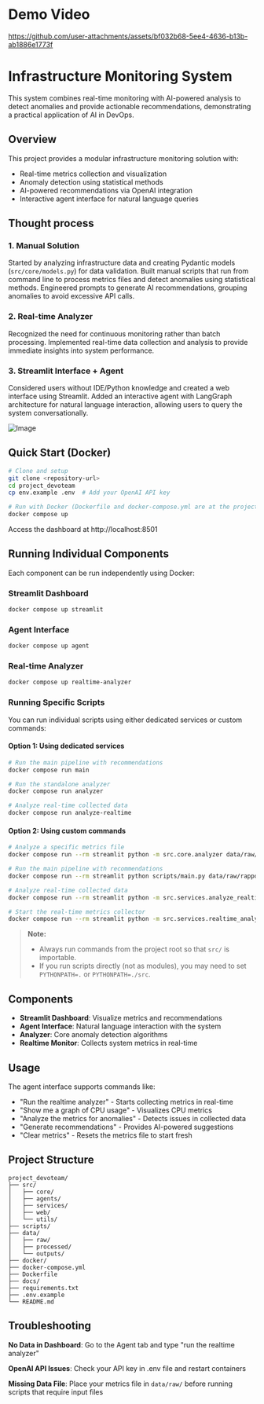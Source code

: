 # Demo Video

https://github.com/user-attachments/assets/bf032b68-5ee4-4636-b13b-ab1886e1773f

# Infrastructure Monitoring System

This system combines real-time monitoring with AI-powered analysis to detect anomalies and provide actionable recommendations, demonstrating a practical application of AI in DevOps.

## Overview

This project provides a modular infrastructure monitoring solution with:
- Real-time metrics collection and visualization
- Anomaly detection using statistical methods
- AI-powered recommendations via OpenAI integration
- Interactive agent interface for natural language queries

## Thought process

### 1. Manual Solution
Started by analyzing infrastructure data and creating Pydantic models (`src/core/models.py`) for data validation. Built manual scripts that run from command line to process metrics files and detect anomalies using statistical methods. Engineered prompts to generate AI recommendations, grouping anomalies to avoid excessive API calls.

### 2. Real-time Analyzer
Recognized the need for continuous monitoring rather than batch processing. Implemented real-time data collection and analysis to provide immediate insights into system performance.

### 3. Streamlit Interface + Agent
Considered users without IDE/Python knowledge and created a web interface using Streamlit. Added an interactive agent with LangGraph architecture for natural language interaction, allowing users to query the system conversationally.

![Image](https://github.com/user-attachments/assets/806794e6-2d82-4666-816a-374886c4f631)

## Quick Start (Docker)

```bash
# Clone and setup
git clone <repository-url>
cd project_devoteam
cp env.example .env  # Add your OpenAI API key

# Run with Docker (Dockerfile and docker-compose.yml are at the project root)
docker compose up
```

Access the dashboard at http://localhost:8501

## Running Individual Components

Each component can be run independently using Docker:

### Streamlit Dashboard
```bash
docker compose up streamlit
```

### Agent Interface
```bash
docker compose up agent
```

### Real-time Analyzer
```bash
docker compose up realtime-analyzer
```

### Running Specific Scripts

You can run individual scripts using either dedicated services or custom commands:

#### Option 1: Using dedicated services
```bash
# Run the main pipeline with recommendations
docker compose run main

# Run the standalone analyzer
docker compose run analyzer

# Analyze real-time collected data
docker compose run analyze-realtime
```

#### Option 2: Using custom commands
```bash
# Analyze a specific metrics file
docker compose run --rm streamlit python -m src.core.analyzer data/raw/rapport.json

# Run the main pipeline with recommendations
docker compose run --rm streamlit python scripts/main.py data/raw/rapport.json

# Analyze real-time collected data
docker compose run --rm streamlit python -m src.services.analyze_realtime

# Start the real-time metrics collector
docker compose run --rm streamlit python -m src.services.realtime_analyzer
```

> **Note:**
> - Always run commands from the project root so that `src/` is importable.
> - If you run scripts directly (not as modules), you may need to set `PYTHONPATH=.` or `PYTHONPATH=./src`.

## Components

- **Streamlit Dashboard**: Visualize metrics and recommendations
- **Agent Interface**: Natural language interaction with the system
- **Analyzer**: Core anomaly detection algorithms
- **Realtime Monitor**: Collects system metrics in real-time

## Usage

The agent interface supports commands like:
- "Run the realtime analyzer" - Starts collecting metrics in real-time
- "Show me a graph of CPU usage" - Visualizes CPU metrics
- "Analyze the metrics for anomalies" - Detects issues in collected data
- "Generate recommendations" - Provides AI-powered suggestions
- "Clear metrics" - Resets the metrics file to start fresh

## Project Structure

```
project_devoteam/
├── src/
│   ├── core/
│   ├── agents/
│   ├── services/
│   ├── web/
│   └── utils/
├── scripts/ 
├── data/
│   ├── raw/         
│   ├── processed/     
│   └── outputs/      
├── docker/             
├── docker-compose.yml
├── Dockerfile          
├── docs/              
├── requirements.txt
├── .env.example
└── README.md
```

## Troubleshooting

**No Data in Dashboard**: Go to the Agent tab and type "run the realtime analyzer"

**OpenAI API Issues**: Check your API key in .env file and restart containers

**Missing Data File**: Place your metrics file in `data/raw/` before running scripts that require input files
